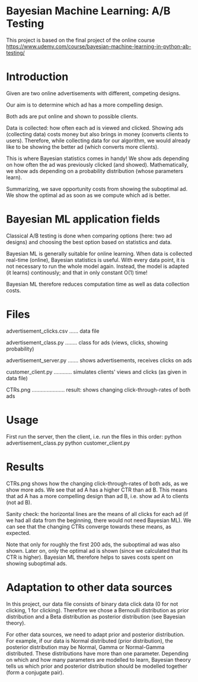 # Bayesian Machine Learning: A/B Testing
This project is based on the final project of the online course https://www.udemy.com/course/bayesian-machine-learning-in-python-ab-testing/

# Introduction
Given are two online advertisements with different, competing designs.

Our aim is to determine which ad has a more compelling design.

Both ads are put online and shown to possible clients.

Data is collected: how often each ad is viewed and clicked. Showing ads (collecting data) costs money but also brings in money (converts clients to users). Therefore, while collecting data for our algorithm, we would already like to be showing the better ad (which converts more clients).

This is where Bayesian statistics comes in handy! We show ads depending on how often the ad was previously clicked (and showed). Mathematically, we show ads depending on a probability distribution (whose parameters learn).

Summarizing, we save opportunity costs from showing the suboptimal ad. We show the optimal ad as soon as we compute which ad is better.

# Bayesian ML application fields
Classical A/B testing is done when comparing options (here: two ad designs) and choosing the best option based on statistics and data.

Bayesian ML is generally suitable for online learning. When data is collected real-time (online), Bayesian statistics is useful. With every data point, it is not necessary to run the whole model again. Instead, the model is adapted (it learns) continously; and that in only constant O(1) time!

Bayesian ML therefore reduces computation time as well as data collection costs.

# Files
advertisement_clicks.csv ...... data file

advertisement_class.py ........ class for ads (views, clicks, showing probability)

advertisement_server.py ....... shows advertisements, receives clicks on ads

customer_client.py ............ simulates clients' views and clicks (as given in data file)

CTRs.png ...................... result: shows changing click-through-rates of both ads

# Usage
First run the server, then the client, i.e. run the files in this order:
python advertisement_class.py
python customer_client.py

# Results
CTRs.png shows how the changing click-through-rates of both ads, as we show more ads. We see that ad A has a higher CTR than ad B. This means that ad A has a more compelling design than ad B, i.e. show ad A to clients (not ad B).

Sanity check: the horizontal lines are the means of all clicks for each ad (if we had all data from the beginning, there would not need Bayesian ML). We can see that the changing CTRs converge towards these means, as expected.

Note that only for roughly the first 200 ads, the suboptimal ad was also shown. Later on, only the optimal ad is shown (since we calculated that its CTR is higher). Bayesian ML therefore helps to saves costs spent on showing suboptimal ads.

# Adaptation to other data sources
In this project, our data file consists of binary data click data (0 for not clicking, 1 for clicking). Therefore we chose a Bernoulli distribution as prior distribution and a Beta distribution as posterior distribution (see Bayesian theory).

For other data sources, we need to adapt prior and posterior distribution. For example, if our data is Normal distributed (prior distribution), the posterior distribution may be Normal, Gamma or Normal-Gamma distributed. These distributions have more than one parameter. Depending on which and how many parameters are modelled to learn, Bayesian theory tells us which prior and posterior distribution should be modelled together (form a conjugate pair).
